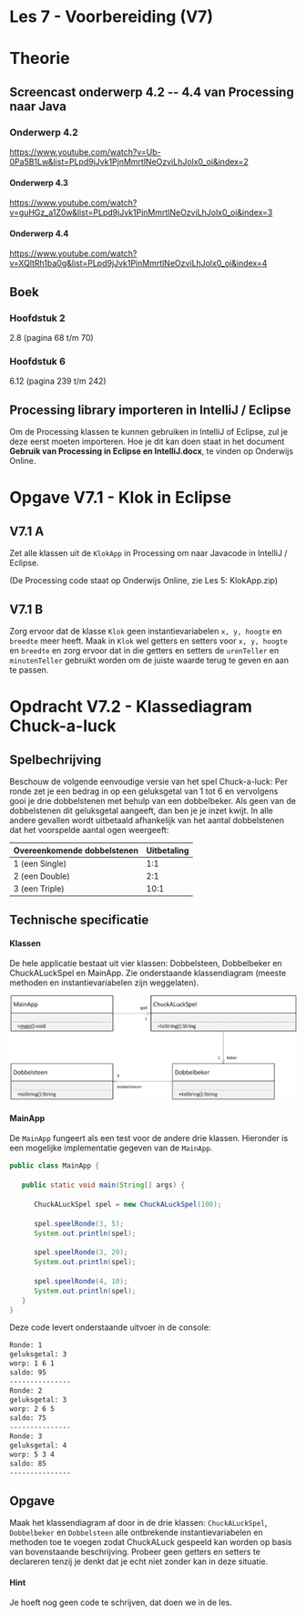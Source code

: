 Les 7 - Voorbereiding (V7)
===

# Theorie

## Screencast onderwerp 4.2 -- 4.4 van Processing naar Java

### Onderwerp 4.2

<https://www.youtube.com/watch?v=Ub-0Pa5B1Lw&list=PLpd9jJvk1PjnMmrtlNeOzviLhJolx0_oi&index=2>

 
#### Onderwerp 4.3

<https://www.youtube.com/watch?v=guHGz_a1Z0w&list=PLpd9jJvk1PjnMmrtlNeOzviLhJolx0_oi&index=3>
 

#### Onderwerp 4.4

<https://www.youtube.com/watch?v=XQltRh1ba0g&list=PLpd9jJvk1PjnMmrtlNeOzviLhJolx0_oi&index=4>



## Boek

### Hoofdstuk 2

2.8 (pagina 68 t/m 70)

### Hoofdstuk 6

6.12 (pagina 239 t/m 242)


## Processing library importeren in IntelliJ / Eclipse 

Om de Processing klassen te kunnen gebruiken in  IntelliJ of Eclipse, zul je deze eerst moeten importeren. Hoe je dit kan doen staat in het document **Gebruik van Processing in Eclipse en IntelliJ.docx**, te vinden op Onderwijs Online.


# Opgave V7.1 - Klok in Eclipse

## V7.1 A

Zet alle klassen uit de `KlokApp` in Processing om naar Javacode in IntelliJ / Eclipse.

(De Processing code staat op Onderwijs Online, zie Les 5: KlokApp.zip)

## V7.1 B

Zorg ervoor dat de klasse `Klok` geen instantievariabelen `x, y, hoogte` en `breedte` meer heeft. Maak in `Klok` wel getters en setters voor `x, y, hoogte` en `breedte` en zorg ervoor dat in die getters en setters de `urenTeller` en `minutenTeller` gebruikt worden om de juiste waarde terug te geven en aan te passen.


# Opdracht V7.2 - Klassediagram Chuck-a-luck

## Spelbechrijving

Beschouw de volgende eenvoudige versie van het spel Chuck-a-luck: Per ronde zet je een bedrag in op een geluksgetal van 1 tot 6 en vervolgens gooi je drie dobbelstenen met behulp van een dobbelbeker. Als geen van de dobbelstenen dit geluksgetal aangeeft, dan ben je je inzet kwijt. In alle andere gevallen wordt uitbetaald afhankelijk van het aantal dobbelstenen dat het voorspelde aantal ogen weergeeft:

| Overeenkomende dobbelstenen |Uitbetaling|
|-----------------------------|-----------|
| 1 (een Single)              | 1:1       |
| 2 (een Double)              | 2:1       |
| 3 (een Triple)              | 10:1      |

## Technische specificatie

#### Klassen

De hele applicatie bestaat uit vier klassen: Dobbelsteen, Dobbelbeker en ChuckALuckSpel en MainApp. Zie onderstaande klassendiagram (meeste methoden en instantievariabelen zijn weggelaten).

![chuckaluckCD](images/chuckaluck.png)

#### MainApp

De `MainApp` fungeert als een test voor de andere drie klassen. Hieronder is een mogelijke implementatie gegeven van de `MainApp`.

```java
public class MainApp {

   public static void main(String[] args) {
   
      ChuckALuckSpel spel = new ChuckALuckSpel(100);
      
      spel.speelRonde(3, 5);
      System.out.println(spel);
      
      spel.speelRonde(3, 20);
      System.out.println(spel);
      
      spel.speelRonde(4, 10);
      System.out.println(spel);
   }
}
``` 

Deze code levert onderstaande uitvoer in de console:

```
Ronde: 1
geluksgetal: 3
worp: 1 6 1
saldo: 95
---------------
Ronde: 2
geluksgetal: 3
worp: 2 6 5
saldo: 75
---------------
Ronde: 3
geluksgetal: 4
worp: 5 3 4
saldo: 85
---------------
```

## 

## Opgave

Maak het klassendiagram af door in de drie klassen: `ChuckALuckSpel`, `Dobbelbeker` en `Dobbelsteen` alle ontbrekende instantievariabelen en methoden toe te voegen zodat ChuckALuck gespeeld kan worden op basis van bovenstaande beschrijving.
Probeer geen getters en setters te declareren tenzij je denkt dat je echt niet zonder kan in deze situatie.

#### Hint

Je hoeft nog geen code te schrijven, dat doen we in de les.
